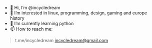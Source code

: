 - 👋 Hi, I’m @incycledream
- 👀 I’m interested in linux, programming, design, gaming and europe history
- 🌱 I’m currently learning python
- 📫 How to reach me:
> t.me/incycledream
> incycledream@gmail.com

<!---
incycledream/incycledream is a ✨ special ✨ repository because its `README.md` (this file) appears on your GitHub profile.
You can click the Preview link to take a look at your changes.
--->
